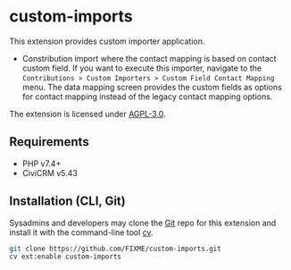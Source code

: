 # custom-imports

This extension provides custom importer application.

- Constribution import where the contact mapping is based on contact custom field. If you want to execute this importer, navigate to the `Contributions > Custom Importers > Custom Field Contact Mapping` menu. The data mapping screen provides the custom fields as options for contact mapping instead of the legacy contact mapping options.

The extension is licensed under [AGPL-3.0](LICENSE.txt).

## Requirements

* PHP v7.4+
* CiviCRM v5.43

## Installation (CLI, Git)

Sysadmins and developers may clone the [Git](https://en.wikipedia.org/wiki/Git) repo for this extension and
install it with the command-line tool [cv](https://github.com/civicrm/cv).

```bash
git clone https://github.com/FIXME/custom-imports.git
cv ext:enable custom-imports
```
